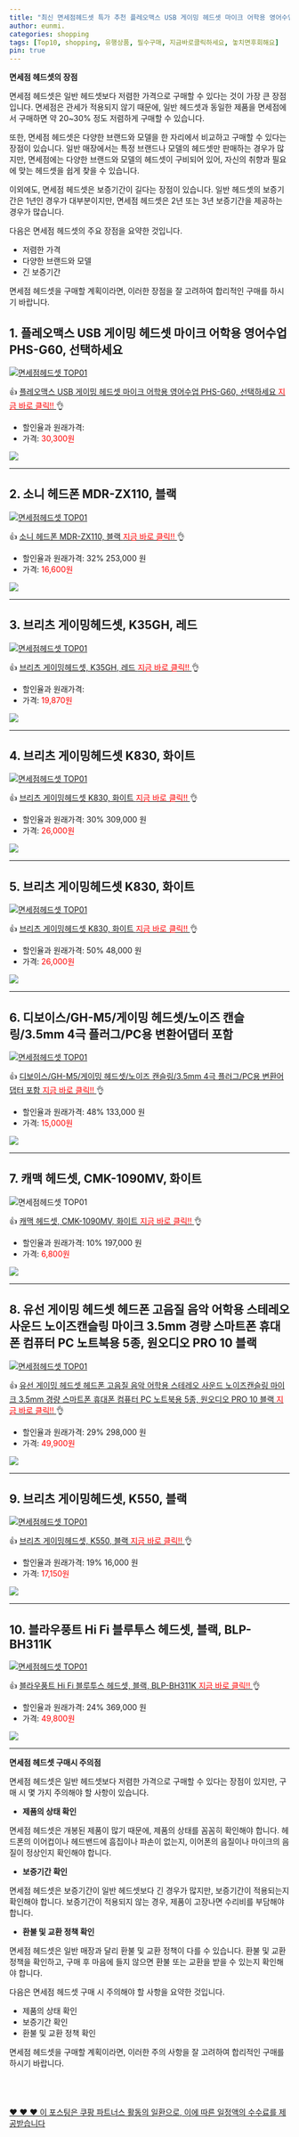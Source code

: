 ```yaml
---
title: "최신 면세점헤드셋 특가 추천 플레오맥스 USB 게이밍 헤드셋 마이크 어학용 영어수업 PHS-G60, 선택하세요 비교 장점"
author: eunmi.
categories: shopping
tags: [Top10, shopping, 유행상품, 필수구매, 지금바로클릭하세요, 놓치면후회해요]
pin: true
---
```

**면세점 헤드셋의 장점**

면세점 헤드셋은 일반 헤드셋보다 저렴한 가격으로 구매할 수 있다는 것이 가장 큰 장점입니다. 면세점은 관세가 적용되지 않기 때문에, 일반 헤드셋과 동일한 제품을 면세점에서 구매하면 약 20~30% 정도 저렴하게 구매할 수 있습니다.

또한, 면세점 헤드셋은 다양한 브랜드와 모델을 한 자리에서 비교하고 구매할 수 있다는 장점이 있습니다. 일반 매장에서는 특정 브랜드나 모델의 헤드셋만 판매하는 경우가 많지만, 면세점에는 다양한 브랜드와 모델의 헤드셋이 구비되어 있어, 자신의 취향과 필요에 맞는 헤드셋을 쉽게 찾을 수 있습니다.

이외에도, 면세점 헤드셋은 보증기간이 길다는 장점이 있습니다. 일반 헤드셋의 보증기간은 1년인 경우가 대부분이지만, 면세점 헤드셋은 2년 또는 3년 보증기간을 제공하는 경우가 많습니다.

다음은 면세점 헤드셋의 주요 장점을 요약한 것입니다.

* 저렴한 가격
* 다양한 브랜드와 모델
* 긴 보증기간

면세점 헤드셋을 구매할 계획이라면, 이러한 장점을 잘 고려하여 합리적인 구매를 하시기 바랍니다.

   

## 1. 플레오맥스 USB 게이밍 헤드셋 마이크 어학용 영어수업 PHS-G60, 선택하세요

[![면세점헤드셋 TOP01](https://thumbnail7.coupangcdn.com/thumbnails/remote/230x230ex/image/vendor_inventory/0f3b/e68882eceb6321409420b41b9da4eb52c3ef7a430d130654b419da00d5e0.jpeg)](https://link.coupang.com/re/AFFSDP?lptag=AF3617701&subid=GithubCoopas&pageKey=6367115396&traceid=V0-153&itemId=13468386929&vendorItemId=87612942892)


👍 [플레오맥스 USB 게이밍 헤드셋 마이크 어학용 영어수업 PHS-G60, 선택하세요 <font color=red> 지금 바로 클릭!! </font> ](https://link.coupang.com/re/AFFSDP?lptag=AF3617701&subid=GithubCoopas&pageKey=6367115396&traceid=V0-153&itemId=13468386929&vendorItemId=87612942892) 👌 


- 할인율과 원래가격: 
- 가격: <span style='color:red'>30,300원</span>

[![](/discount_price.png)](https://link.coupang.com/re/AFFSDP?lptag=AF3617701&subid=GithubCoopas&pageKey=6367115396&traceid=V0-153&itemId=13468386929&vendorItemId=87612942892)

---


   

## 2. 소니 헤드폰 MDR-ZX110, 블랙

[![면세점헤드셋 TOP01](https://thumbnail9.coupangcdn.com/thumbnails/remote/230x230ex/image/retail/images/2528602266162775-b96a9dee-5e84-435d-8ce5-ed32c0e2cc16.jpg)](https://link.coupang.com/re/AFFSDP?lptag=AF3617701&subid=GithubCoopas&pageKey=206778326&traceid=V0-153&itemId=610972707&vendorItemId=3645016171)


👍 [소니 헤드폰 MDR-ZX110, 블랙 <font color=red> 지금 바로 클릭!! </font> ](https://link.coupang.com/re/AFFSDP?lptag=AF3617701&subid=GithubCoopas&pageKey=206778326&traceid=V0-153&itemId=610972707&vendorItemId=3645016171) 👌 


- 할인율과 원래가격: 32%  253,000   원
- 가격: <span style='color:red'>16,600원</span>

[![](/discount_price.png)](https://link.coupang.com/re/AFFSDP?lptag=AF3617701&subid=GithubCoopas&pageKey=206778326&traceid=V0-153&itemId=610972707&vendorItemId=3645016171)

---


   

## 3. 브리츠 게이밍헤드셋, K35GH, 레드

[![면세점헤드셋 TOP01](https://thumbnail7.coupangcdn.com/thumbnails/remote/230x230ex/image/product/image/vendoritem/2017/10/24/3289416219/f5d1466e-42bf-4f89-9bd1-62660b4e42c4.jpg)](https://link.coupang.com/re/AFFSDP?lptag=AF3617701&subid=GithubCoopas&pageKey=36813155&traceid=V0-153&itemId=135742392&vendorItemId=3289416219)


👍 [브리츠 게이밍헤드셋, K35GH, 레드 <font color=red> 지금 바로 클릭!! </font> ](https://link.coupang.com/re/AFFSDP?lptag=AF3617701&subid=GithubCoopas&pageKey=36813155&traceid=V0-153&itemId=135742392&vendorItemId=3289416219) 👌 


- 할인율과 원래가격: 
- 가격: <span style='color:red'>19,870원</span>

[![](/discount_price.png)](https://link.coupang.com/re/AFFSDP?lptag=AF3617701&subid=GithubCoopas&pageKey=36813155&traceid=V0-153&itemId=135742392&vendorItemId=3289416219)

---


   

## 4. 브리츠 게이밍헤드셋 K830, 화이트

[![면세점헤드셋 TOP01](https://thumbnail10.coupangcdn.com/thumbnails/remote/230x230ex/image/retail/images/2017/10/11/17/2/63cff0a4-ecb4-4c11-86b3-4e8533393e7d.jpg)](https://link.coupang.com/re/AFFSDP?lptag=AF3617701&subid=GithubCoopas&pageKey=2125058107&traceid=V0-153&itemId=3606104182&vendorItemId=3337776688)


👍 [브리츠 게이밍헤드셋 K830, 화이트 <font color=red> 지금 바로 클릭!! </font> ](https://link.coupang.com/re/AFFSDP?lptag=AF3617701&subid=GithubCoopas&pageKey=2125058107&traceid=V0-153&itemId=3606104182&vendorItemId=3337776688) 👌 


- 할인율과 원래가격: 30%  309,000   원
- 가격: <span style='color:red'>26,000원</span>

[![](/discount_price.png)](https://link.coupang.com/re/AFFSDP?lptag=AF3617701&subid=GithubCoopas&pageKey=2125058107&traceid=V0-153&itemId=3606104182&vendorItemId=3337776688)

---


   

## 5. 브리츠 게이밍헤드셋 K830, 화이트

[![면세점헤드셋 TOP01](https://thumbnail10.coupangcdn.com/thumbnails/remote/230x230ex/image/retail/images/2017/10/11/17/2/63cff0a4-ecb4-4c11-86b3-4e8533393e7d.jpg)](https://link.coupang.com/re/AFFSDP?lptag=AF3617701&subid=GithubCoopas&pageKey=2125058107&traceid=V0-153&itemId=3606104182&vendorItemId=3337776688)


👍 [브리츠 게이밍헤드셋 K830, 화이트 <font color=red> 지금 바로 클릭!! </font> ](https://link.coupang.com/re/AFFSDP?lptag=AF3617701&subid=GithubCoopas&pageKey=2125058107&traceid=V0-153&itemId=3606104182&vendorItemId=3337776688) 👌 


- 할인율과 원래가격: 50%  48,000   원
- 가격: <span style='color:red'>26,000원</span>

[![](/discount_price.png)](https://link.coupang.com/re/AFFSDP?lptag=AF3617701&subid=GithubCoopas&pageKey=2125058107&traceid=V0-153&itemId=3606104182&vendorItemId=3337776688)

---


   

## 6. 디보이스/GH-M5/게이밍 헤드셋/노이즈 캔슬링/3.5mm 4극 플러그/PC용 변환어댑터 포함

[![면세점헤드셋 TOP01](https://thumbnail9.coupangcdn.com/thumbnails/remote/230x230ex/image/vendor_inventory/ba68/d3f51d887f00c336915e3af075d9811407fdf4e09787db4598049bfd9b39.jpg)](https://link.coupang.com/re/AFFSDP?lptag=AF3617701&subid=GithubCoopas&pageKey=7450055409&traceid=V0-153&itemId=19392880915&vendorItemId=86505105236)


👍 [디보이스/GH-M5/게이밍 헤드셋/노이즈 캔슬링/3.5mm 4극 플러그/PC용 변환어댑터 포함 <font color=red> 지금 바로 클릭!! </font> ](https://link.coupang.com/re/AFFSDP?lptag=AF3617701&subid=GithubCoopas&pageKey=7450055409&traceid=V0-153&itemId=19392880915&vendorItemId=86505105236) 👌 


- 할인율과 원래가격: 48%  133,000   원
- 가격: <span style='color:red'>15,000원</span>

[![](/discount_price.png)](https://link.coupang.com/re/AFFSDP?lptag=AF3617701&subid=GithubCoopas&pageKey=7450055409&traceid=V0-153&itemId=19392880915&vendorItemId=86505105236)

---


   

## 7. 캐맥 헤드셋, CMK-1090MV, 화이트

![면세점헤드셋 TOP01](https://thumbnail10.coupangcdn.com/thumbnails/remote/230x230ex/image/rs_quotation_api/5qg6qna9/cfc74ddd4d284bbea1fd536e6c53cce8.JPG)


👍 [캐맥 헤드셋, CMK-1090MV, 화이트 <font color=red> 지금 바로 클릭!! </font> ](https://link.coupang.com/re/AFFSDP?lptag=AF3617701&subid=GithubCoopas&pageKey=4899101006&traceid=V0-153&itemId=6390131646&vendorItemId=73685119141) 👌 


- 할인율과 원래가격: 10%  197,000   원
- 가격: <span style='color:red'>6,800원</span>

[![](/discount_price.png)](https://link.coupang.com/re/AFFSDP?lptag=AF3617701&subid=GithubCoopas&pageKey=4899101006&traceid=V0-153&itemId=6390131646&vendorItemId=73685119141)

---


   

## 8. 유선 게이밍 헤드셋 헤드폰 고음질 음악 어학용 스테레오 사운드 노이즈캔슬링 마이크 3.5mm 경량 스마트폰 휴대폰 컴퓨터 PC 노트북용 5종, 원오디오 PRO 10 블랙

[![면세점헤드셋 TOP01](https://thumbnail8.coupangcdn.com/thumbnails/remote/230x230ex/image/vendor_inventory/fc4e/68f381f8d72d6f3329761b4dd1417e82d526a1e4c076fec4dc120af70794.jpg)](https://link.coupang.com/re/AFFSDP?lptag=AF3617701&subid=GithubCoopas&pageKey=6325453217&traceid=V0-153&itemId=13204490795&vendorItemId=80785772463)


👍 [유선 게이밍 헤드셋 헤드폰 고음질 음악 어학용 스테레오 사운드 노이즈캔슬링 마이크 3.5mm 경량 스마트폰 휴대폰 컴퓨터 PC 노트북용 5종, 원오디오 PRO 10 블랙 <font color=red> 지금 바로 클릭!! </font> ](https://link.coupang.com/re/AFFSDP?lptag=AF3617701&subid=GithubCoopas&pageKey=6325453217&traceid=V0-153&itemId=13204490795&vendorItemId=80785772463) 👌 


- 할인율과 원래가격: 29%  298,000   원
- 가격: <span style='color:red'>49,900원</span>

[![](/discount_price.png)](https://link.coupang.com/re/AFFSDP?lptag=AF3617701&subid=GithubCoopas&pageKey=6325453217&traceid=V0-153&itemId=13204490795&vendorItemId=80785772463)

---


   

## 9. 브리츠 게이밍헤드셋, K550, 블랙

[![면세점헤드셋 TOP01](https://thumbnail7.coupangcdn.com/thumbnails/remote/230x230ex/image/retail/images/3729305471336636-ca6d45ca-ae73-42ab-a35b-04fe7ac41448.jpg)](https://link.coupang.com/re/AFFSDP?lptag=AF3617701&subid=GithubCoopas&pageKey=40726460&traceid=V0-153&itemId=148969662&vendorItemId=3337776682)


👍 [브리츠 게이밍헤드셋, K550, 블랙 <font color=red> 지금 바로 클릭!! </font> ](https://link.coupang.com/re/AFFSDP?lptag=AF3617701&subid=GithubCoopas&pageKey=40726460&traceid=V0-153&itemId=148969662&vendorItemId=3337776682) 👌 


- 할인율과 원래가격: 19%  16,000   원
- 가격: <span style='color:red'>17,150원</span>

[![](/discount_price.png)](https://link.coupang.com/re/AFFSDP?lptag=AF3617701&subid=GithubCoopas&pageKey=40726460&traceid=V0-153&itemId=148969662&vendorItemId=3337776682)

---


   

## 10. 블라우풍트 Hi Fi 블루투스 헤드셋, 블랙, BLP-BH311K

[![면세점헤드셋 TOP01](https://thumbnail8.coupangcdn.com/thumbnails/remote/230x230ex/image/vendor_inventory/31e4/35932d93c4b08d8269378dd72a62e676f73ad90a225f215d744487de18e3.jpg)](https://link.coupang.com/re/AFFSDP?lptag=AF3617701&subid=GithubCoopas&pageKey=7118829752&traceid=V0-153&itemId=17818608295&vendorItemId=84982529287)


👍 [블라우풍트 Hi Fi 블루투스 헤드셋, 블랙, BLP-BH311K <font color=red> 지금 바로 클릭!! </font> ](https://link.coupang.com/re/AFFSDP?lptag=AF3617701&subid=GithubCoopas&pageKey=7118829752&traceid=V0-153&itemId=17818608295&vendorItemId=84982529287) 👌 


- 할인율과 원래가격: 24%  369,000   원
- 가격: <span style='color:red'>49,800원</span>

[![](/discount_price.png)](https://link.coupang.com/re/AFFSDP?lptag=AF3617701&subid=GithubCoopas&pageKey=7118829752&traceid=V0-153&itemId=17818608295&vendorItemId=84982529287)

---
**면세점 헤드셋 구매시 주의점**

면세점 헤드셋은 일반 헤드셋보다 저렴한 가격으로 구매할 수 있다는 장점이 있지만, 구매 시 몇 가지 주의해야 할 사항이 있습니다.

* **제품의 상태 확인**

면세점 헤드셋은 개봉된 제품이 많기 때문에, 제품의 상태를 꼼꼼히 확인해야 합니다. 헤드폰의 이어컵이나 헤드밴드에 흠집이나 파손이 없는지, 이어폰의 음질이나 마이크의 음질이 정상인지 확인해야 합니다.

* **보증기간 확인**

면세점 헤드셋은 보증기간이 일반 헤드셋보다 긴 경우가 많지만, 보증기간이 적용되는지 확인해야 합니다. 보증기간이 적용되지 않는 경우, 제품이 고장나면 수리비를 부담해야 합니다.

* **환불 및 교환 정책 확인**

면세점 헤드셋은 일반 매장과 달리 환불 및 교환 정책이 다를 수 있습니다. 환불 및 교환 정책을 확인하고, 구매 후 마음에 들지 않으면 환불 또는 교환을 받을 수 있는지 확인해야 합니다.

다음은 면세점 헤드셋 구매 시 주의해야 할 사항을 요약한 것입니다.

* 제품의 상태 확인
* 보증기간 확인
* 환불 및 교환 정책 확인

면세점 헤드셋을 구매할 계획이라면, 이러한 주의 사항을 잘 고려하여 합리적인 구매를 하시기 바랍니다.<br><br><br><br><br> [ ❤ ❤ ❤ 이 포스팅은 쿠팡 파트너스 활동의 일환으로, 이에 따른 일정액의 수수료를 제공받습니다](https://link.coupang.com/a/bcEFyh)